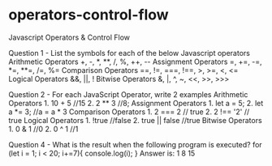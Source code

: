 # operators-control-flow
 Javascript Operators & Control Flow


Question 1 - List the symbols for each of the below Javascript operators
    Arithmetic Operators    +, -, *, **, /, %, ++, --
    Assignment Operators    =, +=, -=, *=, **=, /=, %=
    Comparison Operators    ==, !=, ===, !==, >, >=, <, <=
    Logical Operators       &&, ||, !
    Bitwise Operators       &, |, ^, ~, <<, >>, >>>

Question 2 - For each JavaScript Operator, write 2 examples
    Arithmetic Operators
        1. 10 + 5   //15
        2. 2 ** 3   //8;
    Assignment Operators
        1. let a = 5;
        2. let a *= 3;  //a = a * 3
    Comparison Operators
        1. 2 === 2      // true
        2. 2 !== '2'    // true
    Logical Operators
        1. !true            //false
        2. true || false    //true
    Bitwise Operators
        1. 0 & 1    //0
        2. 0 ^ 1    //1

Question 4 - What is the result when the following program is executed?
    for (let i = 1; i < 20; i+=7){
        console.log(i);
    }
Answer is:   1   8   15